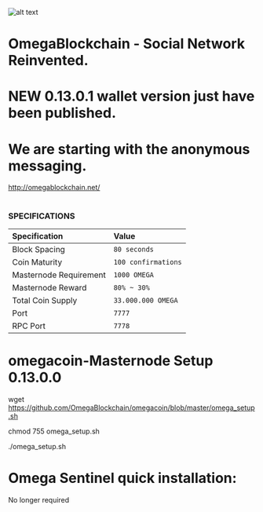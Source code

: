 
![alt text](http://www.explorer.omegablockchain.net/OMEGA_full.png "Omega Network Logo")
# OmegaBlockchain -  Social Network Reinvented.
# NEW 0.13.0.1 wallet version just have been published.
# We are starting with the anonymous messaging.

http://omegablockchain.net/

#


### SPECIFICATIONS
| Specification | Value |
|:-----------|:-----------|
| Block Spacing | `80 seconds` |
| Coin Maturity | `100 confirmations` |
| Masternode Requirement | `1000 OMEGA` |
| Masternode Reward | `80% ~ 30%` |
| Total Coin Supply | `33.000.000 OMEGA` |
| Port | `7777` |
| RPC Port | `7778` |

# omegacoin-Masternode Setup 0.13.0.0

wget https://github.com/OmegaBlockchain/omegacoin/blob/master/omega_setup.sh

chmod 755 omega_setup.sh

./omega_setup.sh

# Omega Sentinel quick installation:

No longer required
